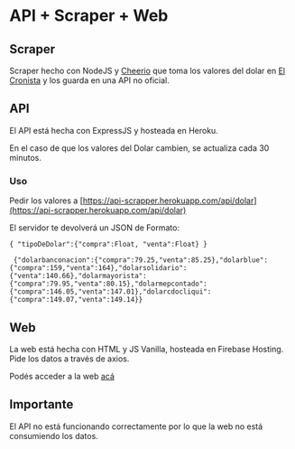 # API + Scraper + Web

## Scraper 

Scraper hecho con NodeJS y [Cheerio](https://cheerio.js.org/) que toma los valores del dolar en [El Cronista](https://www.cronista.com/MercadosOnline/dolar.html) y los guarda en una API no oficial. 

## API

El API está hecha con ExpressJS y hosteada en Heroku. 

En el caso de que los valores del Dolar cambien, se actualiza cada 30 minutos. 

### Uso

Pedir los valores a [https://api-scrapper.herokuapp.com/api/dolar](https://api-scrapper.herokuapp.com/api/dolar)

El servidor te devolverá un JSON de Formato:

`{ "tipoDeDolar":{"compra":Float, "venta":Float} }`


` {"dolarbanconacion":{"compra":79.25,"venta":85.25},"dolarblue":{"compra":159,"venta":164},"dolarsolidario":{"venta":140.66},"dolarmayorista":{"compra":79.95,"venta":80.15},"dolarmepcontado":{"compra":146.05,"venta":147.01},"dolarcdocliqui":{"compra":149.07,"venta":149.14}}`

## Web

La web está hecha con HTML y JS Vanilla, hosteada en Firebase Hosting. Pide los datos a través de axios.

Podés acceder a la web [acá](https://scraper-3c915.web.app/)

## Importante

El API no está funcionando correctamente por lo que la web no está consumiendo los datos. 
